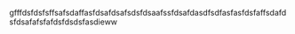 gfffdsfdsfsffsafsdaffasfdsafdsafsdsfdsaafssfdsafdasdfsdfasfasfdsfaffsdafdsfdsafafsfafdsfdsdsfasdieww
